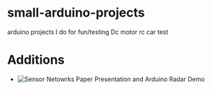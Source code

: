 # small-arduino-projects
arduino projects I do for fun/testing
Dc motor rc car test

# Additions
* ![Sensor Netowrks Paper Presentation and Arduino Radar Demo](https://github.com/harryfilis/small-arduino-projects/tree/master/SystemArchitectureDirectionsForNetoworkedSensors-PaperPresentation%2BCustomDemo)
